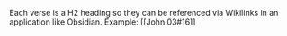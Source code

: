 Each verse is a H2 heading so they can be referenced via Wikilinks in an application like Obsidian. Example: [[John 03#16]]
